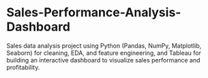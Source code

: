 # Sales-Performance-Analysis-Dashboard
Sales data analysis project using Python (Pandas, NumPy, Matplotlib, Seaborn) for cleaning, EDA, and feature engineering, and Tableau for building an interactive dashboard to visualize sales performance and profitability.
